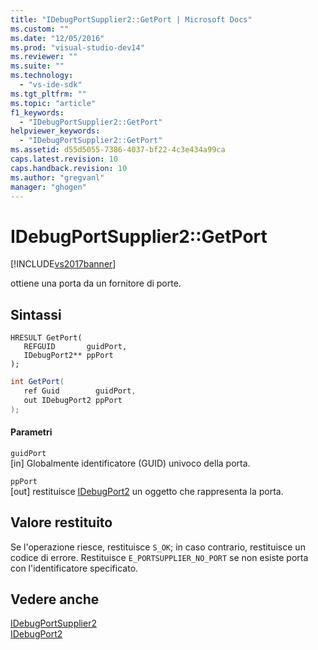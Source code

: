 ```yaml
---
title: "IDebugPortSupplier2::GetPort | Microsoft Docs"
ms.custom: ""
ms.date: "12/05/2016"
ms.prod: "visual-studio-dev14"
ms.reviewer: ""
ms.suite: ""
ms.technology: 
  - "vs-ide-sdk"
ms.tgt_pltfrm: ""
ms.topic: "article"
f1_keywords: 
  - "IDebugPortSupplier2::GetPort"
helpviewer_keywords: 
  - "IDebugPortSupplier2::GetPort"
ms.assetid: d55d5055-7386-4037-bf22-4c3e434a99ca
caps.latest.revision: 10
caps.handback.revision: 10
ms.author: "gregvanl"
manager: "ghogen"
---
```

# IDebugPortSupplier2::GetPort
[!INCLUDE[vs2017banner](../../../code-quality/includes/vs2017banner.md)]

ottiene una porta da un fornitore di porte.  
  
## Sintassi  
  
```cpp#  
HRESULT GetPort(   
   REFGUID       guidPort,  
   IDebugPort2** ppPort  
);  
```  
  
```c#  
int GetPort(   
   ref Guid        guidPort,  
   out IDebugPort2 ppPort  
);  
```  
  
#### Parametri  
 `guidPort`  
 \[in\]  Globalmente identificatore \(GUID\) univoco della porta.  
  
 `ppPort`  
 \[out\]  restituisce [IDebugPort2](../../../extensibility/debugger/reference/idebugport2.md) un oggetto che rappresenta la porta.  
  
## Valore restituito  
 Se l'operazione riesce, restituisce `S_OK`; in caso contrario, restituisce un codice di errore.  Restituisce `E_PORTSUPPLIER_NO_PORT` se non esiste porta con l'identificatore specificato.  
  
## Vedere anche  
 [IDebugPortSupplier2](../../../extensibility/debugger/reference/idebugportsupplier2.md)   
 [IDebugPort2](../../../extensibility/debugger/reference/idebugport2.md)